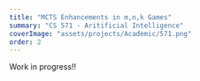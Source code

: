 ```yaml
---
title: "MCTS Enhancements in m,n,k Games"
summary: "CS 571 - Aritificial Intelligence"
coverImage: "assets/projects/Academic/571.png"
order: 2
---
```

Work in progress!!